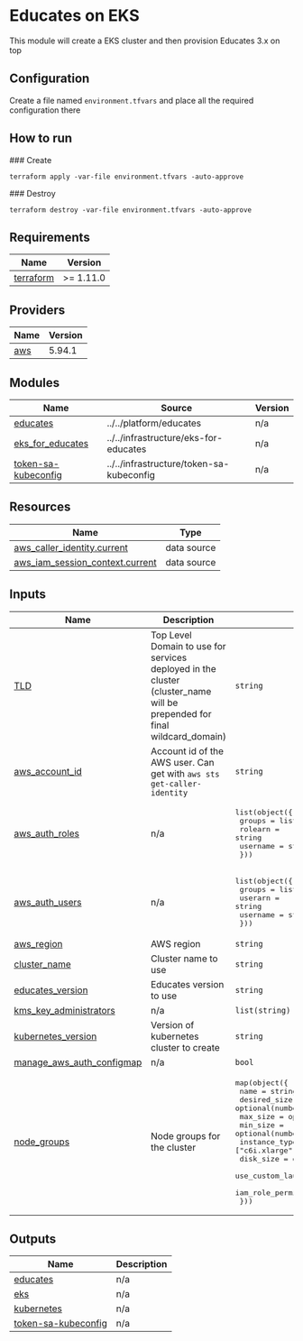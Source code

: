 # Educates on EKS

This module will create a EKS cluster and then provision Educates 3.x on top

## Configuration

Create a file named `environment.tfvars` and place all the required configuration there

## How to run

### Create

```
terraform apply -var-file environment.tfvars -auto-approve
```

### Destroy

```
terraform destroy -var-file environment.tfvars -auto-approve
```

## Requirements

| Name | Version |
|------|---------|
| <a name="requirement_terraform"></a> [terraform](#requirement\_terraform) | >= 1.11.0 |

## Providers

| Name | Version |
|------|---------|
| <a name="provider_aws"></a> [aws](#provider\_aws) | 5.94.1 |

## Modules

| Name | Source | Version |
|------|--------|---------|
| <a name="module_educates"></a> [educates](#module\_educates) | ../../platform/educates | n/a |
| <a name="module_eks_for_educates"></a> [eks\_for\_educates](#module\_eks\_for\_educates) | ../../infrastructure/eks-for-educates | n/a |
| <a name="module_token-sa-kubeconfig"></a> [token-sa-kubeconfig](#module\_token-sa-kubeconfig) | ../../infrastructure/token-sa-kubeconfig | n/a |

## Resources

| Name | Type |
|------|------|
| [aws_caller_identity.current](https://registry.terraform.io/providers/hashicorp/aws/latest/docs/data-sources/caller_identity) | data source |
| [aws_iam_session_context.current](https://registry.terraform.io/providers/hashicorp/aws/latest/docs/data-sources/iam_session_context) | data source |

## Inputs

| Name | Description | Type | Default | Required |
|------|-------------|------|---------|:--------:|
| <a name="input_TLD"></a> [TLD](#input\_TLD) | Top Level Domain to use for services deployed in the cluster (cluster\_name will be prepended for final wildcard\_domain) | `string` | n/a | yes |
| <a name="input_aws_account_id"></a> [aws\_account\_id](#input\_aws\_account\_id) | Account id of the AWS user. Can get with `aws sts get-caller-identity` | `string` | n/a | yes |
| <a name="input_aws_auth_roles"></a> [aws\_auth\_roles](#input\_aws\_auth\_roles) | n/a | <pre>list(object({<br/>    groups   = list(string)<br/>    rolearn  = string<br/>    username = string<br/>  }))</pre> | `[]` | no |
| <a name="input_aws_auth_users"></a> [aws\_auth\_users](#input\_aws\_auth\_users) | n/a | <pre>list(object({<br/>    groups   = list(string)<br/>    userarn  = string<br/>    username = string<br/>  }))</pre> | `[]` | no |
| <a name="input_aws_region"></a> [aws\_region](#input\_aws\_region) | AWS region | `string` | n/a | yes |
| <a name="input_cluster_name"></a> [cluster\_name](#input\_cluster\_name) | Cluster name to use | `string` | n/a | yes |
| <a name="input_educates_version"></a> [educates\_version](#input\_educates\_version) | Educates version to use | `string` | `"3.2.2"` | no |
| <a name="input_kms_key_administrators"></a> [kms\_key\_administrators](#input\_kms\_key\_administrators) | n/a | `list(string)` | `[]` | no |
| <a name="input_kubernetes_version"></a> [kubernetes\_version](#input\_kubernetes\_version) | Version of kubernetes cluster to create | `string` | `"1.31"` | no |
| <a name="input_manage_aws_auth_configmap"></a> [manage\_aws\_auth\_configmap](#input\_manage\_aws\_auth\_configmap) | n/a | `bool` | n/a | yes |
| <a name="input_node_groups"></a> [node\_groups](#input\_node\_groups) | Node groups for the cluster | <pre>map(object({<br/>    name                          = string<br/>    desired_size                  = optional(number, 3)<br/>    max_size                      = optional(number, 6)<br/>    min_size                      = optional(number, 2)<br/>    instance_types                = optional(list(string), ["c6i.xlarge"])<br/>    disk_size                     = optional(number, 100)<br/>    use_custom_launch_template    = optional(bool, false)<br/>    iam_role_permissions_boundary = optional(string)<br/>  }))</pre> | <pre>{<br/>  "one": {<br/>    "name": "node-group-1"<br/>  }<br/>}</pre> | no |

## Outputs

| Name | Description |
|------|-------------|
| <a name="output_educates"></a> [educates](#output\_educates) | n/a |
| <a name="output_eks"></a> [eks](#output\_eks) | n/a |
| <a name="output_kubernetes"></a> [kubernetes](#output\_kubernetes) | n/a |
| <a name="output_token-sa-kubeconfig"></a> [token-sa-kubeconfig](#output\_token-sa-kubeconfig) | n/a |